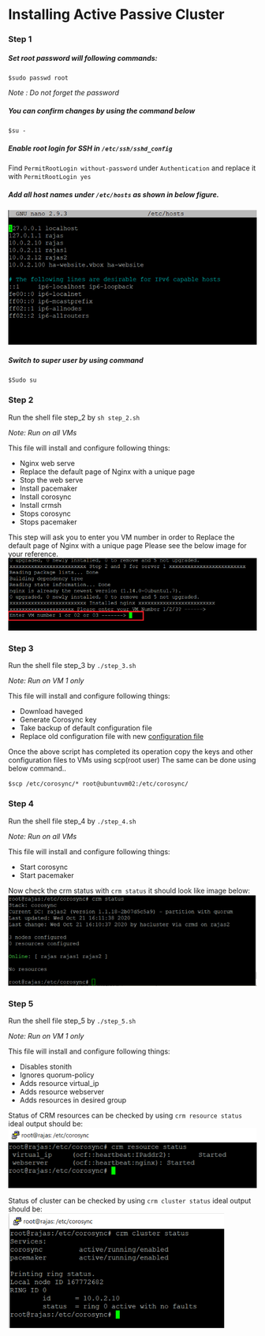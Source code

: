 # Installing Active Passive Cluster

### Step 1
##### Set root password will following commands:
```console
$sudo passwd root
```
*Note : Do not forget the password*

##### You can confirm changes by using the command below
```console
$su -
```
##### Enable **root** login for SSH in `/etc/ssh/sshd_config`
Find `PermitRootLogin without-password` under `Authentication` and replace it with `PermitRootLogin yes`

##### Add all host names under `/etc/hosts` as shown in below figure. 

![Image](https://github.com/Rajas-Bakshi/Active_Passive_Clustering/blob/main/Images/Hosts.PNG?raw=true)

##### Switch to super user by using command 
```
$Sudo su
```

### Step 2
Run the shell file step_2 by `sh step_2.sh`

*Note: Run on all VMs*

This file will install and configure following things:
* Nginx web serve
* Replace the default page of Nginx with a unique page
* Stop the web serve
* Install pacemaker 
* Install corosync 
* Install crmsh
* Stops corosync 
* Stops pacemaker 

This step will ask you to enter you VM number in order to Replace the default page of Nginx with a unique page
Please see the below image for your reference.
![Image](https://github.com/Rajas-Bakshi/Active_Passive_Clustering/blob/main/Images/VM_Number.png?raw=true)


### Step 3 
Run the shell file step_3 by `./step_3.sh`

*Note: Run on VM 1 only*

This file will install and configure following things:
* Download haveged
* Generate Corosync key 
* Take backup of default configuration file
* Replace old configuration file with new [configuration file](https://github.com/Rajas-Bakshi/Active_Passive_Clustering/blob/main/corosync.conf)

Once the above script has completed its operation copy the keys and other configuration files to VMs using scp(root user)
The same can be done using below command..
```
$scp /etc/corosync/* root@ubuntuvm02:/etc/corosync/
```

 ### Step 4 
Run the shell file step_4 by `./step_4.sh`

*Note: Run on all VMs*

This file will install and configure following things:
* Start corosync
* Start pacemaker

Now check the crm status with `crm status` it should look like image below:
![Image](https://github.com/Rajas-Bakshi/Active_Passive_Clustering/blob/main/Images/CRM_status.PNG?raw=true)

 ### Step 5 
Run the shell file step_5 by `./step_5.sh`

*Note: Run on VM 1 only*

This file will install and configure following things:
* Disables stonith
* Ignores quorum-policy
* Adds resource virtual_ip
* Adds resource webserver
* Adds resources in desired group

Status of CRM resources can be checked by using `crm resource status` ideal output should be:
![Image](https://github.com/Rajas-Bakshi/Active_Passive_Clustering/blob/main/Images/CRM_resourse_status.PNG?raw=true)

Status of cluster can be checked by using `crm cluster status` ideal output should be:
![Image](https://github.com/Rajas-Bakshi/Active_Passive_Clustering/blob/main/Images/CRM_cluster_status.PNG?raw=true)
